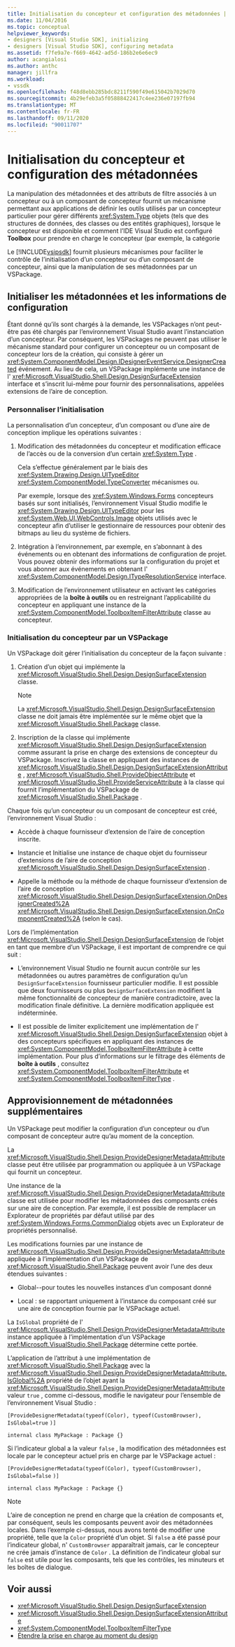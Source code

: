 ```yaml
---
title: Initialisation du concepteur et configuration des métadonnées | Microsoft Docs
ms.date: 11/04/2016
ms.topic: conceptual
helpviewer_keywords:
- designers [Visual Studio SDK], initializing
- designers [Visual Studio SDK], configuring metadata
ms.assetid: f7fe9a7e-f669-4642-ad5d-186b2e6e6ec9
author: acangialosi
ms.author: anthc
manager: jillfra
ms.workload:
- vssdk
ms.openlocfilehash: f48d8ebb285bdc8211f590f49e615042b7029d70
ms.sourcegitcommit: 4b29efeb3a5f05888422417c4ee236e07197fb94
ms.translationtype: MT
ms.contentlocale: fr-FR
ms.lasthandoff: 09/11/2020
ms.locfileid: "90011707"
---
```

# <a name="designer-initialization-and-metadata-configuration"></a>Initialisation du concepteur et configuration des métadonnées

La manipulation des métadonnées et des attributs de filtre associés à un concepteur ou à un composant de concepteur fournit un mécanisme permettant aux applications de définir les outils utilisés par un concepteur particulier pour gérer différents <xref:System.Type> objets (tels que des structures de données, des classes ou des entités graphiques), lorsque le concepteur est disponible et comment l’IDE Visual Studio est configuré **Toolbox** pour prendre en charge le concepteur (par exemple, la catégorie

Le [!INCLUDE[vsipsdk](../extensibility/includes/vsipsdk_md.md)] fournit plusieurs mécanismes pour faciliter le contrôle de l’initialisation d’un concepteur ou d’un composant de concepteur, ainsi que la manipulation de ses métadonnées par un VSPackage.

## <a name="initialize-metadata-and-configuration-information"></a>Initialiser les métadonnées et les informations de configuration
 Étant donné qu’ils sont chargés à la demande, les VSPackages n’ont peut-être pas été chargés par l’environnement Visual Studio avant l’instanciation d’un concepteur. Par conséquent, les VSPackages ne peuvent pas utiliser le mécanisme standard pour configurer un concepteur ou un composant de concepteur lors de la création, qui consiste à gérer un <xref:System.ComponentModel.Design.IDesignerEventService.DesignerCreated> événement. Au lieu de cela, un VSPackage implémente une instance de l' <xref:Microsoft.VisualStudio.Shell.Design.DesignSurfaceExtension> interface et s’inscrit lui-même pour fournir des personnalisations, appelées extensions de l’aire de conception.

### <a name="customize-initialization"></a>Personnaliser l’initialisation

La personnalisation d’un concepteur, d’un composant ou d’une aire de conception implique les opérations suivantes :

1. Modification des métadonnées du concepteur et modification efficace de l’accès ou de la conversion d’un certain <xref:System.Type> .

    Cela s’effectue généralement par le biais des <xref:System.Drawing.Design.UITypeEditor> <xref:System.ComponentModel.TypeConverter> mécanismes ou.

    Par exemple, lorsque des <xref:System.Windows.Forms> concepteurs basés sur sont initialisés, l’environnement Visual Studio modifie le <xref:System.Drawing.Design.UITypeEditor> pour les <xref:System.Web.UI.WebControls.Image> objets utilisés avec le concepteur afin d’utiliser le gestionnaire de ressources pour obtenir des bitmaps au lieu du système de fichiers.

2. Intégration à l’environnement, par exemple, en s’abonnant à des événements ou en obtenant des informations de configuration de projet. Vous pouvez obtenir des informations sur la configuration du projet et vous abonner aux événements en obtenant l' <xref:System.ComponentModel.Design.ITypeResolutionService> interface.

3. Modification de l’environnement utilisateur en activant les catégories appropriées de la **boîte à outils** ou en restreignant l’applicabilité du concepteur en appliquant une instance de la <xref:System.ComponentModel.ToolboxItemFilterAttribute> classe au concepteur.

### <a name="designer-initialization-by-a-vspackage"></a>Initialisation du concepteur par un VSPackage

Un VSPackage doit gérer l’initialisation du concepteur de la façon suivante :

1. Création d’un objet qui implémente la <xref:Microsoft.VisualStudio.Shell.Design.DesignSurfaceExtension> classe.

   > [!NOTE]
   > La <xref:Microsoft.VisualStudio.Shell.Design.DesignSurfaceExtension> classe ne doit jamais être implémentée sur le même objet que la <xref:Microsoft.VisualStudio.Shell.Package> classe.

2. Inscription de la classe qui implémente <xref:Microsoft.VisualStudio.Shell.Design.DesignSurfaceExtension> comme assurant la prise en charge des extensions de concepteur du VSPackage. Inscrivez la classe en appliquant des instances de  <xref:Microsoft.VisualStudio.Shell.Design.DesignSurfaceExtensionAttribute> , <xref:Microsoft.VisualStudio.Shell.ProvideObjectAttribute> et <xref:Microsoft.VisualStudio.Shell.ProvideServiceAttribute> à la classe qui fournit l’implémentation du VSPackage de <xref:Microsoft.VisualStudio.Shell.Package> .

Chaque fois qu’un concepteur ou un composant de concepteur est créé, l’environnement Visual Studio :

- Accède à chaque fournisseur d’extension de l’aire de conception inscrite.

- Instancie et Initialise une instance de chaque objet du fournisseur d’extensions de l’aire de conception <xref:Microsoft.VisualStudio.Shell.Design.DesignSurfaceExtension> .

- Appelle la méthode ou la méthode de chaque fournisseur d’extension de l’aire de conception <xref:Microsoft.VisualStudio.Shell.Design.DesignSurfaceExtension.OnDesignerCreated%2A> <xref:Microsoft.VisualStudio.Shell.Design.DesignSurfaceExtension.OnComponentCreated%2A> (selon le cas).

Lors de l’implémentation <xref:Microsoft.VisualStudio.Shell.Design.DesignSurfaceExtension> de l’objet en tant que membre d’un VSPackage, il est important de comprendre ce qui suit :

- L’environnement Visual Studio ne fournit aucun contrôle sur les métadonnées ou autres paramètres de configuration qu’un `DesignSurfaceExtension` fournisseur particulier modifie. Il est possible que deux fournisseurs ou plus `DesignSurfaceExtension` modifient la même fonctionnalité de concepteur de manière contradictoire, avec la modification finale définitive. La dernière modification appliquée est indéterminée.

- Il est possible de limiter explicitement une implémentation de l' <xref:Microsoft.VisualStudio.Shell.Design.DesignSurfaceExtension> objet à des concepteurs spécifiques en appliquant des instances de <xref:System.ComponentModel.ToolboxItemFilterAttribute> à cette implémentation. Pour plus d’informations sur le filtrage des éléments de **boîte à outils** , consultez <xref:System.ComponentModel.ToolboxItemFilterAttribute> et <xref:System.ComponentModel.ToolboxItemFilterType> .

## <a name="additional-metadata-provisioning"></a>Approvisionnement de métadonnées supplémentaires

Un VSPackage peut modifier la configuration d’un concepteur ou d’un composant de concepteur autre qu’au moment de la conception.

La <xref:Microsoft.VisualStudio.Shell.Design.ProvideDesignerMetadataAttribute> classe peut être utilisée par programmation ou appliquée à un VSPackage qui fournit un concepteur.

Une instance de la <xref:Microsoft.VisualStudio.Shell.Design.ProvideDesignerMetadataAttribute> classe est utilisée pour modifier les métadonnées des composants créés sur une aire de conception. Par exemple, il est possible de remplacer un Explorateur de propriétés par défaut utilisé par des <xref:System.Windows.Forms.CommonDialog> objets avec un Explorateur de propriétés personnalisé.

Les modifications fournies par une instance de <xref:Microsoft.VisualStudio.Shell.Design.ProvideDesignerMetadataAttribute> appliquée à l’implémentation d’un VSPackage de <xref:Microsoft.VisualStudio.Shell.Package> peuvent avoir l’une des deux étendues suivantes :

- Global--pour toutes les nouvelles instances d’un composant donné

- Local : se rapportant uniquement à l’instance du composant créé sur une aire de conception fournie par le VSPackage actuel.

La `IsGlobal` propriété de l' <xref:Microsoft.VisualStudio.Shell.Design.ProvideDesignerMetadataAttribute> instance appliquée à l’implémentation d’un VSPackage <xref:Microsoft.VisualStudio.Shell.Package> détermine cette portée.

L’application de l’attribut à une implémentation de <xref:Microsoft.VisualStudio.Shell.Package> avec la <xref:Microsoft.VisualStudio.Shell.Design.ProvideDesignerMetadataAttribute.IsGlobal%2A> propriété de l’objet ayant la <xref:Microsoft.VisualStudio.Shell.Design.ProvideDesignerMetadataAttribute> valeur `true` , comme ci-dessous, modifie le navigateur pour l’ensemble de l’environnement Visual Studio :

`[ProvideDesignerMetadata(typeof(Color), typeof(CustomBrowser),`   `IsGlobal=true`  `)]`

`internal class MyPackage : Package {}`

Si l’indicateur global a la valeur `false` , la modification des métadonnées est locale par le concepteur actuel pris en charge par le VSPackage actuel :

`[ProvideDesignerMetadata(typeof(Color), typeof(CustomBrowser),`   `IsGlobal=false`  `)]`

`internal class MyPackage : Package {}`

> [!NOTE]
> L’aire de conception ne prend en charge que la création de composants et, par conséquent, seuls les composants peuvent avoir des métadonnées locales. Dans l’exemple ci-dessus, nous avons tenté de modifier une propriété, telle que la `Color` propriété d’un objet. Si `false` a été passé pour l’indicateur global, n' `CustomBrowser` apparaîtrait jamais, car le concepteur ne crée jamais d’instance de `Color` . La définition de l’indicateur global sur `false` est utile pour les composants, tels que les contrôles, les minuteurs et les boîtes de dialogue.

## <a name="see-also"></a>Voir aussi

- <xref:Microsoft.VisualStudio.Shell.Design.DesignSurfaceExtension>
- <xref:Microsoft.VisualStudio.Shell.Design.DesignSurfaceExtensionAttribute>
- <xref:System.ComponentModel.ToolboxItemFilterType>
- [Étendre la prise en charge au moment du design](/previous-versions/37899azc(v=vs.140))